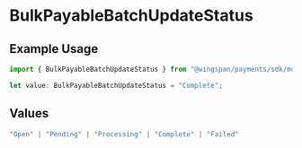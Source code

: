 # BulkPayableBatchUpdateStatus

## Example Usage

```typescript
import { BulkPayableBatchUpdateStatus } from "@wingspan/payments/sdk/models/shared";

let value: BulkPayableBatchUpdateStatus = "Complete";
```

## Values

```typescript
"Open" | "Pending" | "Processing" | "Complete" | "Failed"
```